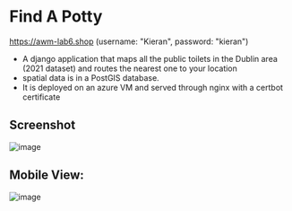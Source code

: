 # Find A Potty

https://awm-lab6.shop (username: "Kieran", password: "kieran")

- A django application that maps all the public toilets in the Dublin area (2021 dataset) and routes the nearest one to your location
- spatial data is in a PostGIS database.
- It is deployed on an azure VM and served through nginx with a certbot certificate

## Screenshot
![image](https://github.com/OptimisedRice/awm-ca1/assets/69114512/10f66d9f-50a7-419d-963e-01d0f21d982f)

## Mobile View:

![image](https://github.com/OptimisedRice/awm-ca1/assets/69114512/1240956d-9faf-45df-9518-c2ec8b9f67ce)

